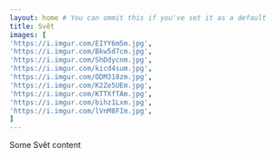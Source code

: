 ```yaml
---
layout: home # You can ommit this if you've set it as a default
title: Svět
images: [
'https://i.imgur.com/EIYY6m5m.jpg',
'https://i.imgur.com/Bkw5d7cm.jpg',
'https://i.imgur.com/ShDdycnm.jpg',
'https://i.imgur.com/kicd4sum.jpg',
'https://i.imgur.com/ODM318zm.jpg',
'https://i.imgur.com/K2Ze5UEm.jpg',
'https://i.imgur.com/KTTXfTAm.jpg',
'https://i.imgur.com/bihz1Lxm.jpg',
'https://i.imgur.com/lVnM8FIm.jpg',
]
---
```


Some Svět content
